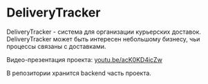 # DeliveryTracker

DeliveryTracker - система для организации курьерских доставок. DeliveryTracker может быть интересен небольшому бизнесу, чьи процессы связаны с доставками. 

Видео-презентация проекта:
[youtu.be/acK0KD4icZw](https://youtu.be/acK0KD4icZw)

В репозитории хранится backend часть проекта. 
